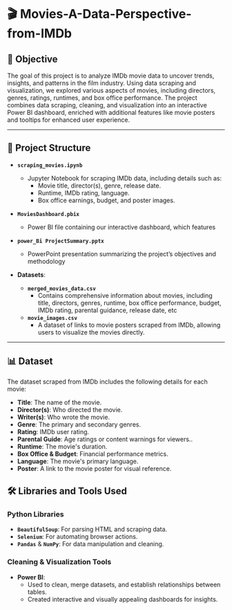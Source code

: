 #  🎬 Movies-A-Data-Perspective-from-IMDb
## 📌 Objective  
The goal of this project is to analyze IMDb movie data to uncover trends, insights, and patterns in the film industry. Using data scraping and visualization, we explored various aspects of movies, including directors, genres, ratings, runtimes, and box office performance. The project combines data scraping, cleaning, and visualization into an interactive Power BI dashboard, enriched with additional features like movie posters and tooltips for enhanced user experience.  

---

## 📁 Project Structure  

- **`scraping_movies.ipynb`**  
  - Jupyter Notebook for scraping IMDb data, including details such as:  
    - Movie title, director(s), genre, release date.  
    - Runtime, IMDb rating, language.  
    - Box office earnings, budget, and poster images.  

- **`MoviesDashboard.pbix`**  
  - Power BI file containing our interactive dashboard, which features

- **`power_Bi ProjectSummary.pptx`**  
  - PowerPoint presentation summarizing the project’s objectives and methodology

- **Datasets**:  
  - **`merged_movies_data.csv`**  
    - Contains comprehensive information about movies, including title, directors, genres, runtime, box office performance, budget, IMDb rating, parental guidance, release date, etc
  - **`movie_images.csv`**  
    - A dataset of links to movie posters scraped from IMDb, allowing users to visualize the movies directly.  

---

## 📊 Dataset  

The dataset scraped from IMDb includes the following details for each movie:  
- **Title**: The name of the movie.  
- **Director(s)**: Who directed the movie.
- **Writer(s)**: Who wrote the movie.  
- **Genre**: The primary and secondary genres.  
- **Rating**: IMDb user rating.
- **Parental Guide**: Age ratings or content warnings for viewers..  
- **Runtime**: The movie's duration.  
- **Box Office & Budget**: Financial performance metrics.  
- **Language**: The movie's primary language.  
- **Poster**: A link to the movie poster for visual reference.


## 🛠️ Libraries and Tools Used  

### **Python Libraries**  
- **`BeautifulSoup`**: For parsing HTML and scraping data.  
- **`Selenium`**: For automating browser actions.  
- **`Pandas`** & **`NumPy`**: For data manipulation and cleaning.
  
### **Cleaning & Visualization Tools**  
- **Power BI**:  
  - Used to clean, merge datasets, and establish relationships between tables.  
  - Created interactive and visually appealing dashboards for insights. 

